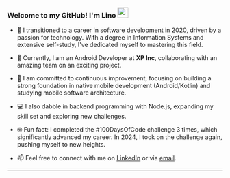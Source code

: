 ### Welcome to my GitHub! I'm Lino <img src="https://media.giphy.com/media/hvRJCLFzcasrR4ia7z/giphy.gif" width="25px">

- 🌱 I transitioned to a career in software development in 2020, driven by a passion for technology. With a degree in Information Systems and extensive self-study, I've dedicated myself to mastering this field.
- 🏢 Currently, I am an Android Developer at **XP Inc**, collaborating with an amazing team on an exciting project.
- 📱 I am committed to continuous improvement, focusing on building a strong foundation in native mobile development (Android/Kotlin) and studying mobile software architecture.
- 💻 I also dabble in backend programming with Node.js, expanding my skill set and exploring new challenges.
- 🤓 Fun fact: I completed the #100DaysOfCode challenge 3 times, which significantly advanced my career. In 2024, I took on the challenge again, pushing myself to new heights.

- 📫 Feel free to connect with me on [LinkedIn](https://www.linkedin.com/in/linoveloso/) or via [email](mailto:linoc.veloso@gmail.com).

---


<!--
**velosobr/velosobr** is a ✨ _special_ ✨ repository because its `README.md` (this file) appears on your GitHub profile.
- 📫 You can find me on <a href = "https://www.linkedin.com/in/linoveloso/">linkedin</a> ;)

[![Top Langs](https://github-readme-stats.vercel.app/api/top-langs/?username=velosobr&layout=compact)](https://github.com/velosobr/github-readme-stats)
![github stats](https://github-readme-stats.vercel.app/api?username=velosobr&count_private=true&theme=dracula&show_icons=true&line_height=15)

-->
